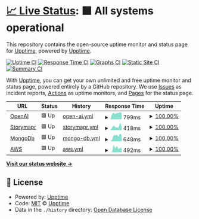 # [📈 Live Status](https://upptime.github.io/upptime): <!--live status--> **🟩 All systems operational**

This repository contains the open-source uptime monitor and status page for [Upptime](https://upptime.js.org), powered by [Upptime](https://github.com/upptime/upptime).

[![Uptime CI](https://github.com/heymaslo/status/workflows/Uptime%20CI/badge.svg)](https://github.com/heymaslo/status/actions?query=workflow%3A%22Uptime+CI%22)
[![Response Time CI](https://github.com/heymaslo/status/workflows/Response%20Time%20CI/badge.svg)](https://github.com/heymaslo/status/actions?query=workflow%3A%22Response+Time+CI%22)
[![Graphs CI](https://github.com/heymaslo/status/workflows/Graphs%20CI/badge.svg)](https://github.com/heymaslo/status/actions?query=workflow%3A%22Graphs+CI%22)
[![Static Site CI](https://github.com/heymaslo/status/workflows/Static%20Site%20CI/badge.svg)](https://github.com/heymaslo/status/actions?query=workflow%3A%22Static+Site+CI%22)
[![Summary CI](https://github.com/heymaslo/status/workflows/Summary%20CI/badge.svg)](https://github.com/heymaslo/status/actions?query=workflow%3A%22Summary+CI%22)

With [Upptime](https://upptime.js.org), you can get your own unlimited and free uptime monitor and status page, powered entirely by a GitHub repository. We use [Issues](https://github.com/upptime/upptime/issues) as incident reports, [Actions](https://github.com/heymaslo/status/actions) as uptime monitors, and [Pages](https://upptime.github.io/upptime) for the status page.

<!--start: status pages-->
<!-- This summary is generated by Upptime (https://github.com/upptime/upptime) -->
<!-- Do not edit this manually, your changes will be overwritten -->
<!-- prettier-ignore -->
| URL | Status | History | Response Time | Uptime |
| --- | ------ | ------- | ------------- | ------ |
| <img alt="" src="https://favicons.githubusercontent.com/www.openai.com" height="13"> [OpenAI](https://www.openai.com) | 🟩 Up | [open-ai.yml](https://github.com/HeyMaslo/status/commits/HEAD/history/open-ai.yml) | <details><summary><img alt="Response time graph" src="./graphs/open-ai/response-time-week.png" height="20"> 799ms</summary><br><a href="https://heymaslo.github.io/status/history/open-ai"><img alt="Response time 664" src="https://img.shields.io/endpoint?url=https%3A%2F%2Fraw.githubusercontent.com%2FHeyMaslo%2Fstatus%2FHEAD%2Fapi%2Fopen-ai%2Fresponse-time.json"></a><br><a href="https://heymaslo.github.io/status/history/open-ai"><img alt="24-hour response time 815" src="https://img.shields.io/endpoint?url=https%3A%2F%2Fraw.githubusercontent.com%2FHeyMaslo%2Fstatus%2FHEAD%2Fapi%2Fopen-ai%2Fresponse-time-day.json"></a><br><a href="https://heymaslo.github.io/status/history/open-ai"><img alt="7-day response time 799" src="https://img.shields.io/endpoint?url=https%3A%2F%2Fraw.githubusercontent.com%2FHeyMaslo%2Fstatus%2FHEAD%2Fapi%2Fopen-ai%2Fresponse-time-week.json"></a><br><a href="https://heymaslo.github.io/status/history/open-ai"><img alt="30-day response time 664" src="https://img.shields.io/endpoint?url=https%3A%2F%2Fraw.githubusercontent.com%2FHeyMaslo%2Fstatus%2FHEAD%2Fapi%2Fopen-ai%2Fresponse-time-month.json"></a><br><a href="https://heymaslo.github.io/status/history/open-ai"><img alt="1-year response time 664" src="https://img.shields.io/endpoint?url=https%3A%2F%2Fraw.githubusercontent.com%2FHeyMaslo%2Fstatus%2FHEAD%2Fapi%2Fopen-ai%2Fresponse-time-year.json"></a></details> | <details><summary><a href="https://heymaslo.github.io/status/history/open-ai">100.00%</a></summary><a href="https://heymaslo.github.io/status/history/open-ai"><img alt="All-time uptime 100.00%" src="https://img.shields.io/endpoint?url=https%3A%2F%2Fraw.githubusercontent.com%2FHeyMaslo%2Fstatus%2FHEAD%2Fapi%2Fopen-ai%2Fuptime.json"></a><br><a href="https://heymaslo.github.io/status/history/open-ai"><img alt="24-hour uptime 100.00%" src="https://img.shields.io/endpoint?url=https%3A%2F%2Fraw.githubusercontent.com%2FHeyMaslo%2Fstatus%2FHEAD%2Fapi%2Fopen-ai%2Fuptime-day.json"></a><br><a href="https://heymaslo.github.io/status/history/open-ai"><img alt="7-day uptime 100.00%" src="https://img.shields.io/endpoint?url=https%3A%2F%2Fraw.githubusercontent.com%2FHeyMaslo%2Fstatus%2FHEAD%2Fapi%2Fopen-ai%2Fuptime-week.json"></a><br><a href="https://heymaslo.github.io/status/history/open-ai"><img alt="30-day uptime 100.00%" src="https://img.shields.io/endpoint?url=https%3A%2F%2Fraw.githubusercontent.com%2FHeyMaslo%2Fstatus%2FHEAD%2Fapi%2Fopen-ai%2Fuptime-month.json"></a><br><a href="https://heymaslo.github.io/status/history/open-ai"><img alt="1-year uptime 100.00%" src="https://img.shields.io/endpoint?url=https%3A%2F%2Fraw.githubusercontent.com%2FHeyMaslo%2Fstatus%2FHEAD%2Fapi%2Fopen-ai%2Fuptime-year.json"></a></details>
| <img alt="" src="https://favicons.githubusercontent.com/www.storymapr.com" height="13"> [Storymapr](https://www.storymapr.com) | 🟩 Up | [storymapr.yml](https://github.com/HeyMaslo/status/commits/HEAD/history/storymapr.yml) | <details><summary><img alt="Response time graph" src="./graphs/storymapr/response-time-week.png" height="20"> 418ms</summary><br><a href="https://heymaslo.github.io/status/history/storymapr"><img alt="Response time 376" src="https://img.shields.io/endpoint?url=https%3A%2F%2Fraw.githubusercontent.com%2FHeyMaslo%2Fstatus%2FHEAD%2Fapi%2Fstorymapr%2Fresponse-time.json"></a><br><a href="https://heymaslo.github.io/status/history/storymapr"><img alt="24-hour response time 351" src="https://img.shields.io/endpoint?url=https%3A%2F%2Fraw.githubusercontent.com%2FHeyMaslo%2Fstatus%2FHEAD%2Fapi%2Fstorymapr%2Fresponse-time-day.json"></a><br><a href="https://heymaslo.github.io/status/history/storymapr"><img alt="7-day response time 418" src="https://img.shields.io/endpoint?url=https%3A%2F%2Fraw.githubusercontent.com%2FHeyMaslo%2Fstatus%2FHEAD%2Fapi%2Fstorymapr%2Fresponse-time-week.json"></a><br><a href="https://heymaslo.github.io/status/history/storymapr"><img alt="30-day response time 376" src="https://img.shields.io/endpoint?url=https%3A%2F%2Fraw.githubusercontent.com%2FHeyMaslo%2Fstatus%2FHEAD%2Fapi%2Fstorymapr%2Fresponse-time-month.json"></a><br><a href="https://heymaslo.github.io/status/history/storymapr"><img alt="1-year response time 376" src="https://img.shields.io/endpoint?url=https%3A%2F%2Fraw.githubusercontent.com%2FHeyMaslo%2Fstatus%2FHEAD%2Fapi%2Fstorymapr%2Fresponse-time-year.json"></a></details> | <details><summary><a href="https://heymaslo.github.io/status/history/storymapr">100.00%</a></summary><a href="https://heymaslo.github.io/status/history/storymapr"><img alt="All-time uptime 100.00%" src="https://img.shields.io/endpoint?url=https%3A%2F%2Fraw.githubusercontent.com%2FHeyMaslo%2Fstatus%2FHEAD%2Fapi%2Fstorymapr%2Fuptime.json"></a><br><a href="https://heymaslo.github.io/status/history/storymapr"><img alt="24-hour uptime 100.00%" src="https://img.shields.io/endpoint?url=https%3A%2F%2Fraw.githubusercontent.com%2FHeyMaslo%2Fstatus%2FHEAD%2Fapi%2Fstorymapr%2Fuptime-day.json"></a><br><a href="https://heymaslo.github.io/status/history/storymapr"><img alt="7-day uptime 100.00%" src="https://img.shields.io/endpoint?url=https%3A%2F%2Fraw.githubusercontent.com%2FHeyMaslo%2Fstatus%2FHEAD%2Fapi%2Fstorymapr%2Fuptime-week.json"></a><br><a href="https://heymaslo.github.io/status/history/storymapr"><img alt="30-day uptime 100.00%" src="https://img.shields.io/endpoint?url=https%3A%2F%2Fraw.githubusercontent.com%2FHeyMaslo%2Fstatus%2FHEAD%2Fapi%2Fstorymapr%2Fuptime-month.json"></a><br><a href="https://heymaslo.github.io/status/history/storymapr"><img alt="1-year uptime 100.00%" src="https://img.shields.io/endpoint?url=https%3A%2F%2Fraw.githubusercontent.com%2FHeyMaslo%2Fstatus%2FHEAD%2Fapi%2Fstorymapr%2Fuptime-year.json"></a></details>
| <img alt="" src="https://favicons.githubusercontent.com/www.mongodb.com" height="13"> [MongoDb](https://www.mongodb.com) | 🟩 Up | [mongo-db.yml](https://github.com/HeyMaslo/status/commits/HEAD/history/mongo-db.yml) | <details><summary><img alt="Response time graph" src="./graphs/mongo-db/response-time-week.png" height="20"> 648ms</summary><br><a href="https://heymaslo.github.io/status/history/mongo-db"><img alt="Response time 588" src="https://img.shields.io/endpoint?url=https%3A%2F%2Fraw.githubusercontent.com%2FHeyMaslo%2Fstatus%2FHEAD%2Fapi%2Fmongo-db%2Fresponse-time.json"></a><br><a href="https://heymaslo.github.io/status/history/mongo-db"><img alt="24-hour response time 699" src="https://img.shields.io/endpoint?url=https%3A%2F%2Fraw.githubusercontent.com%2FHeyMaslo%2Fstatus%2FHEAD%2Fapi%2Fmongo-db%2Fresponse-time-day.json"></a><br><a href="https://heymaslo.github.io/status/history/mongo-db"><img alt="7-day response time 648" src="https://img.shields.io/endpoint?url=https%3A%2F%2Fraw.githubusercontent.com%2FHeyMaslo%2Fstatus%2FHEAD%2Fapi%2Fmongo-db%2Fresponse-time-week.json"></a><br><a href="https://heymaslo.github.io/status/history/mongo-db"><img alt="30-day response time 588" src="https://img.shields.io/endpoint?url=https%3A%2F%2Fraw.githubusercontent.com%2FHeyMaslo%2Fstatus%2FHEAD%2Fapi%2Fmongo-db%2Fresponse-time-month.json"></a><br><a href="https://heymaslo.github.io/status/history/mongo-db"><img alt="1-year response time 588" src="https://img.shields.io/endpoint?url=https%3A%2F%2Fraw.githubusercontent.com%2FHeyMaslo%2Fstatus%2FHEAD%2Fapi%2Fmongo-db%2Fresponse-time-year.json"></a></details> | <details><summary><a href="https://heymaslo.github.io/status/history/mongo-db">100.00%</a></summary><a href="https://heymaslo.github.io/status/history/mongo-db"><img alt="All-time uptime 100.00%" src="https://img.shields.io/endpoint?url=https%3A%2F%2Fraw.githubusercontent.com%2FHeyMaslo%2Fstatus%2FHEAD%2Fapi%2Fmongo-db%2Fuptime.json"></a><br><a href="https://heymaslo.github.io/status/history/mongo-db"><img alt="24-hour uptime 100.00%" src="https://img.shields.io/endpoint?url=https%3A%2F%2Fraw.githubusercontent.com%2FHeyMaslo%2Fstatus%2FHEAD%2Fapi%2Fmongo-db%2Fuptime-day.json"></a><br><a href="https://heymaslo.github.io/status/history/mongo-db"><img alt="7-day uptime 100.00%" src="https://img.shields.io/endpoint?url=https%3A%2F%2Fraw.githubusercontent.com%2FHeyMaslo%2Fstatus%2FHEAD%2Fapi%2Fmongo-db%2Fuptime-week.json"></a><br><a href="https://heymaslo.github.io/status/history/mongo-db"><img alt="30-day uptime 100.00%" src="https://img.shields.io/endpoint?url=https%3A%2F%2Fraw.githubusercontent.com%2FHeyMaslo%2Fstatus%2FHEAD%2Fapi%2Fmongo-db%2Fuptime-month.json"></a><br><a href="https://heymaslo.github.io/status/history/mongo-db"><img alt="1-year uptime 100.00%" src="https://img.shields.io/endpoint?url=https%3A%2F%2Fraw.githubusercontent.com%2FHeyMaslo%2Fstatus%2FHEAD%2Fapi%2Fmongo-db%2Fuptime-year.json"></a></details>
| <img alt="" src="https://favicons.githubusercontent.com/amazon.com" height="13"> [AWS](https://amazon.com) | 🟩 Up | [aws.yml](https://github.com/HeyMaslo/status/commits/HEAD/history/aws.yml) | <details><summary><img alt="Response time graph" src="./graphs/aws/response-time-week.png" height="20"> 492ms</summary><br><a href="https://heymaslo.github.io/status/history/aws"><img alt="Response time 460" src="https://img.shields.io/endpoint?url=https%3A%2F%2Fraw.githubusercontent.com%2FHeyMaslo%2Fstatus%2FHEAD%2Fapi%2Faws%2Fresponse-time.json"></a><br><a href="https://heymaslo.github.io/status/history/aws"><img alt="24-hour response time 496" src="https://img.shields.io/endpoint?url=https%3A%2F%2Fraw.githubusercontent.com%2FHeyMaslo%2Fstatus%2FHEAD%2Fapi%2Faws%2Fresponse-time-day.json"></a><br><a href="https://heymaslo.github.io/status/history/aws"><img alt="7-day response time 492" src="https://img.shields.io/endpoint?url=https%3A%2F%2Fraw.githubusercontent.com%2FHeyMaslo%2Fstatus%2FHEAD%2Fapi%2Faws%2Fresponse-time-week.json"></a><br><a href="https://heymaslo.github.io/status/history/aws"><img alt="30-day response time 460" src="https://img.shields.io/endpoint?url=https%3A%2F%2Fraw.githubusercontent.com%2FHeyMaslo%2Fstatus%2FHEAD%2Fapi%2Faws%2Fresponse-time-month.json"></a><br><a href="https://heymaslo.github.io/status/history/aws"><img alt="1-year response time 460" src="https://img.shields.io/endpoint?url=https%3A%2F%2Fraw.githubusercontent.com%2FHeyMaslo%2Fstatus%2FHEAD%2Fapi%2Faws%2Fresponse-time-year.json"></a></details> | <details><summary><a href="https://heymaslo.github.io/status/history/aws">100.00%</a></summary><a href="https://heymaslo.github.io/status/history/aws"><img alt="All-time uptime 99.98%" src="https://img.shields.io/endpoint?url=https%3A%2F%2Fraw.githubusercontent.com%2FHeyMaslo%2Fstatus%2FHEAD%2Fapi%2Faws%2Fuptime.json"></a><br><a href="https://heymaslo.github.io/status/history/aws"><img alt="24-hour uptime 100.00%" src="https://img.shields.io/endpoint?url=https%3A%2F%2Fraw.githubusercontent.com%2FHeyMaslo%2Fstatus%2FHEAD%2Fapi%2Faws%2Fuptime-day.json"></a><br><a href="https://heymaslo.github.io/status/history/aws"><img alt="7-day uptime 100.00%" src="https://img.shields.io/endpoint?url=https%3A%2F%2Fraw.githubusercontent.com%2FHeyMaslo%2Fstatus%2FHEAD%2Fapi%2Faws%2Fuptime-week.json"></a><br><a href="https://heymaslo.github.io/status/history/aws"><img alt="30-day uptime 99.98%" src="https://img.shields.io/endpoint?url=https%3A%2F%2Fraw.githubusercontent.com%2FHeyMaslo%2Fstatus%2FHEAD%2Fapi%2Faws%2Fuptime-month.json"></a><br><a href="https://heymaslo.github.io/status/history/aws"><img alt="1-year uptime 99.98%" src="https://img.shields.io/endpoint?url=https%3A%2F%2Fraw.githubusercontent.com%2FHeyMaslo%2Fstatus%2FHEAD%2Fapi%2Faws%2Fuptime-year.json"></a></details>

<!--end: status pages-->

[**Visit our status website →**](https://upptime.github.io/upptime)

## 📄 License

- Powered by: [Upptime](https://github.com/upptime/upptime)
- Code: [MIT](./LICENSE) © [Upptime](https://upptime.js.org)
- Data in the `./history` directory: [Open Database License](https://opendatacommons.org/licenses/odbl/1-0/)
